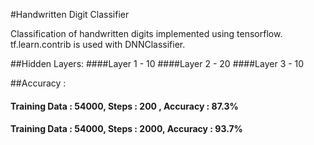 #Handwritten Digit Classifier

Classification of handwritten digits implemented using tensorflow. tf.learn.contrib is used with DNNClassifier.

##Hidden Layers:
####Layer 1 - 10
####Layer 2 - 20
####Layer 3 - 10

##Accuracy :

#### Training Data : 54000, Steps : 200 ,  Accuracy : 87.3%
#### Training Data : 54000, Steps : 2000,  Accuracy : 93.7%

